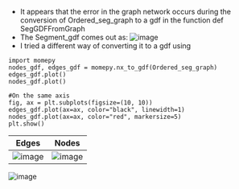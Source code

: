 - It appears that the error in the graph network occurs during the conversion of Ordered_seg_graph to a gdf in the function def SegGDFFromGraph
- The Segment_gdf comes out as:
![image](https://github.com/user-attachments/assets/d2c4e693-7466-44bd-acbd-30029b68f6d9)
- I tried a different way of converting it to a gdf using
```
import momepy
nodes_gdf, edges_gdf = momepy.nx_to_gdf(Ordered_seg_graph)
edges_gdf.plot()
nodes_gdf.plot()

#On the same axis
fig, ax = plt.subplots(figsize=(10, 10))
edges_gdf.plot(ax=ax, color="black", linewidth=1)
nodes_gdf.plot(ax=ax, color="red", markersize=5)
plt.show()

```

| Edges       |  Nodes |
:-------------------------:|:-------------------------:
![image](https://github.com/user-attachments/assets/c2933c8a-5c37-4943-a31a-923fbe275832)|![image](https://github.com/user-attachments/assets/41e3bf24-e6fd-46f8-b086-57f909672905)

![image](https://github.com/user-attachments/assets/547d257b-7832-416f-b606-9247eba50b84)
